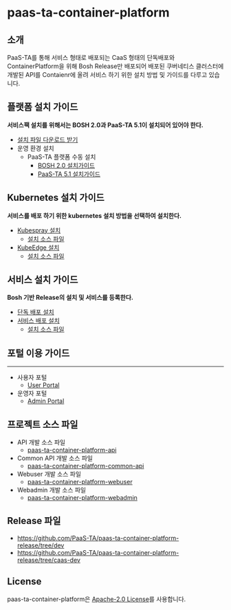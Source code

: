 # paas-ta-container-platform

## 소개
PaaS-TA를 통해 서비스 형태로 배포되는 CaaS 형태의 단독배포와 ContainerPlatform을 위해 Bosh Release만 배포되어 배포된 쿠버네티스 클러스터에 개발된 API를 Contaienr에 올려 서비스 하기 위한 설치 방법 및 가이드를 다루고 있습니다.

## 플랫폼 설치 가이드
**서비스팩 설치를 위해서는 BOSH 2.0과 PaaS-TA 5.1이 설치되어 있어야 한다.**
- [설치 파일 다운로드 받기](https://paas-ta.kr/download/package)
- 운영 환경 설치
  - PaaS-TA 플랫폼 수동 설치
    - [BOSH 2.0 설치가이드](https://github.com/PaaS-TA/Guide/blob/working-5.1/install-guide/bosh/PAAS-TA_BOSH2_INSTALL_GUIDE_V5.0.md)
    - [PaaS-TA 5.1 설치가이드](https://github.com/PaaS-TA/Guide/tree/working-5.1)
    
## Kubernetes 설치 가이드
**서비스를 배포 하기 위한 kubernetes 설치 방법을 선택하여 설치한다.**
- [Kubespray 설치](https://github.com/PaaS-TA/paas-ta-container-platform/blob/dev/install-guide/standalone/paas-ta-container-platform-standalone-deployment-guide-v1.0.md)  
  + [설치 소스 파일](https://github.com/PaaS-TA/paas-ta-container-platform-deployment/tree/dev/standalone)
- [KubeEdge 설치](https://github.com/PaaS-TA/paas-ta-container-platform/blob/dev/install-guide/edge/paas-ta-container-platform-edge-deployment-guide-v1.0.md)  
  + [설치 소스 파일](https://github.com/PaaS-TA/paas-ta-container-platform-deployment/tree/dev/edge)

## 서비스 설치 가이드
**Bosh 기반 Release의 설치 및 서비스를 등록한다.**
- [단독 배포 설치](https://github.com/PaaS-TA/paas-ta-container-platform/blob/dev/install-guide/bosh/paas-ta-container-platform-bosh-deployment-guide-v1.0.md)  
- [서비스 배포 설치](https://github.com/PaaS-TA/paas-ta-container-platform/blob/dev/install-guide/bosh/paas-ta-container-platform-bosh-deployment-caas-guide-v1.0.md)
  + [설치 소스 파일](https://github.com/PaaS-TA/paas-ta-container-platform-deployment/tree/dev/bosh)

## 포털 이용 가이드
** **
- 사용자 포털
  + [User Portal](https://github.com/PaaS-TA/paas-ta-container-platform/blob/dev/use-guide/portal/paas-ta-container-platform-user-guide-v1.0.md)  
- 운영자 포털
  + [Admin Portal](https://github.com/PaaS-TA/paas-ta-container-platform/blob/dev/use-guide/portal/paas-ta-container-platform-admin-guide-v1.0.md)

## 프로젝트 소스 파일 
- API 개발 소스 파일
  + [paas-ta-container-platform-api](https://github.com/PaaS-TA/paas-ta-container-platform-api/tree/dev)
- Common API 개발 소스 파일
  + [paas-ta-container-platform-common-api](https://github.com/PaaS-TA/paas-ta-container-platform-common-api/tree/dev)
- Webuser 개발 소스 파일
  + [paas-ta-container-platform-webuser](https://github.com/PaaS-TA/paas-ta-container-platform-webuser/tree/dev)
- Webadmin 개발 소스 파일
  + [paas-ta-container-platform-webadmin](https://github.com/PaaS-TA/paas-ta-container-platform-webadmin/tree/dev)
  
## Release 파일
- https://github.com/PaaS-TA/paas-ta-container-platform-release/tree/dev
- https://github.com/PaaS-TA/paas-ta-container-platform-release/tree/caas-dev
  
## License
paas-ta-container-platform은 [Apache-2.0 License](http://www.apache.org/licenses/LICENSE-2.0)를 사용합니다.
